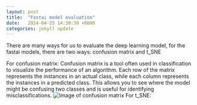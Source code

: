 ```yaml
---
layout: post
title:  "Fastai model evaluation"
date:   2024-04-25 14:30:30 +0800
categories: jekyll update
---
```

There are many ways for us to evaluate the deep learning model, for the fastai models, there are two ways: confusion matrix and t_SNE

For confusion matrix:
Confusion matrix is a tool often used in classification to visualize the performance of an algorithm. Each row of the matrix represents the instances in an actual class, while each column represents the instances in a predicted class. This allows you to see where the model might be confusing two classes and is useful for identifying misclassifications.
![Image of confusion matrix](images/)
For t_SNE:
